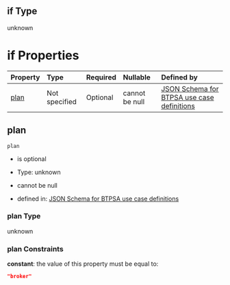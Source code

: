 ## if Type

unknown

# if Properties

| Property      | Type          | Required | Nullable       | Defined by                                                                                                                                                                                                                                    |
| :------------ | :------------ | :------- | :------------- | :-------------------------------------------------------------------------------------------------------------------------------------------------------------------------------------------------------------------------------------------- |
| [plan](#plan) | Not specified | Optional | cannot be null | [JSON Schema for BTPSA use case definitions](btpsa-usecase-properties-services-items-allof-1-then-allof-123-then-allof-2-if-properties-plan.md "undefined#/properties/services/items/allOf/1/then/allOf/123/then/allOf/2/if/properties/plan") |

## plan



`plan`

*   is optional

*   Type: unknown

*   cannot be null

*   defined in: [JSON Schema for BTPSA use case definitions](btpsa-usecase-properties-services-items-allof-1-then-allof-123-then-allof-2-if-properties-plan.md "undefined#/properties/services/items/allOf/1/then/allOf/123/then/allOf/2/if/properties/plan")

### plan Type

unknown

### plan Constraints

**constant**: the value of this property must be equal to:

```json
"broker"
```

